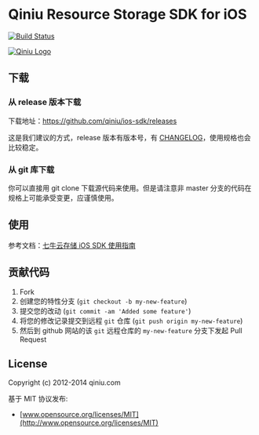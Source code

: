 # Qiniu Resource Storage SDK for iOS

[![Build Status](https://api.travis-ci.org/qiniu/ios-sdk.png?branch=master)](https://travis-ci.org/qiniu/ios-sdk)

[![Qiniu Logo](http://qiniu-brand.qiniudn.com/5/logo-white-195x105.png)](http://www.qiniu.com/)


## 下载

### 从 release 版本下载

下载地址：https://github.com/qiniu/ios-sdk/releases

这是我们建议的方式，release 版本有版本号，有 [CHANGELOG](https://github.com/qiniu/ios-sdk/blob/develop/CHANGELOG.md)，使用规格也会比较稳定。

### 从 git 库下载

你可以直接用 git clone 下载源代码来使用。但是请注意非 master 分支的代码在规格上可能承受变更，应谨慎使用。


## 使用

参考文档：[七牛云存储 iOS SDK 使用指南](http://developer.qiniu.com/docs/v6/sdk/ios-sdk.html)


## 贡献代码

1. Fork
2. 创建您的特性分支 (`git checkout -b my-new-feature`)
3. 提交您的改动 (`git commit -am 'Added some feature'`)
4. 将您的修改记录提交到远程 `git` 仓库 (`git push origin my-new-feature`)
5. 然后到 github 网站的该 `git` 远程仓库的 `my-new-feature` 分支下发起 Pull Request


## License

Copyright (c) 2012-2014 qiniu.com

基于 MIT 协议发布:

* [www.opensource.org/licenses/MIT](http://www.opensource.org/licenses/MIT)
